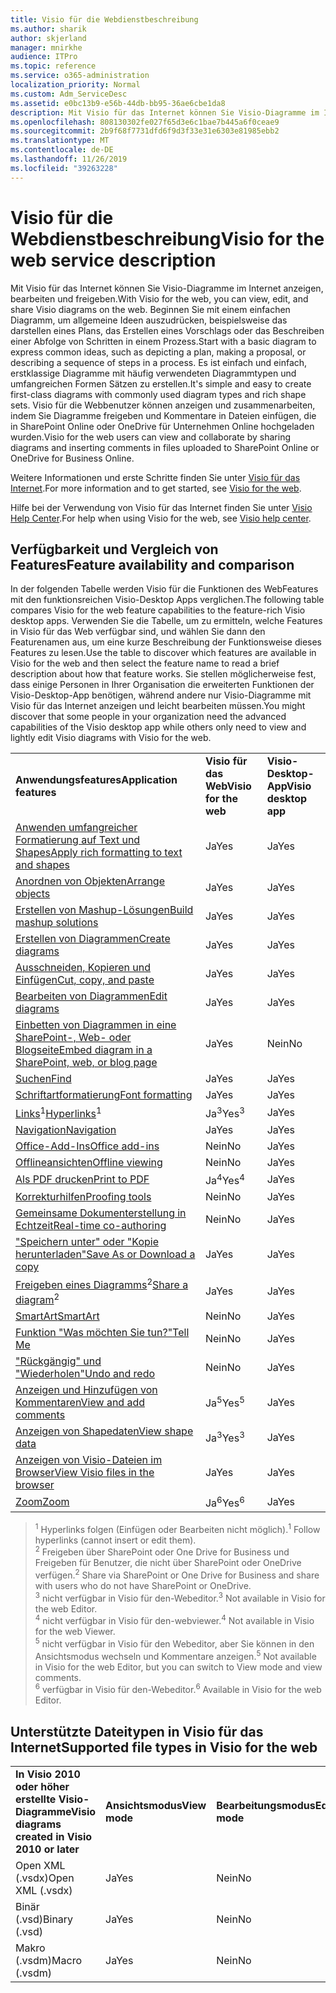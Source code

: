 ```yaml
---
title: Visio für die Webdienstbeschreibung
ms.author: sharik
author: skjerland
manager: mnirkhe
audience: ITPro
ms.topic: reference
ms.service: o365-administration
localization_priority: Normal
ms.custom: Adm_ServiceDesc
ms.assetid: e0bc13b9-e56b-44db-bb95-36ae6cbe1da8
description: Mit Visio für das Internet können Sie Visio-Diagramme im Internet anzeigen, bearbeiten und freigeben.
ms.openlocfilehash: 808130302fe027f65d3e6c1bae7b445a6f0ceae9
ms.sourcegitcommit: 2b9f68f7731dfd6f9d3f33e31e6303e81985ebb2
ms.translationtype: MT
ms.contentlocale: de-DE
ms.lasthandoff: 11/26/2019
ms.locfileid: "39263228"
---
```

# <a name="visio-for-the-web-service-description"></a><span data-ttu-id="06c9a-103">Visio für die Webdienstbeschreibung</span><span class="sxs-lookup"><span data-stu-id="06c9a-103">Visio for the web service description</span></span>

<span data-ttu-id="06c9a-104">Mit Visio für das Internet können Sie Visio-Diagramme im Internet anzeigen, bearbeiten und freigeben.</span><span class="sxs-lookup"><span data-stu-id="06c9a-104">With Visio for the web, you can view, edit, and share Visio diagrams on the web.</span></span> <span data-ttu-id="06c9a-105">Beginnen Sie mit einem einfachen Diagramm, um allgemeine Ideen auszudrücken, beispielsweise das darstellen eines Plans, das Erstellen eines Vorschlags oder das Beschreiben einer Abfolge von Schritten in einem Prozess.</span><span class="sxs-lookup"><span data-stu-id="06c9a-105">Start with a basic diagram to express common ideas, such as depicting a plan, making a proposal, or describing a sequence of steps in a process.</span></span> <span data-ttu-id="06c9a-106">Es ist einfach und einfach, erstklassige Diagramme mit häufig verwendeten Diagrammtypen und umfangreichen Formen Sätzen zu erstellen.</span><span class="sxs-lookup"><span data-stu-id="06c9a-106">It's simple and easy to create first-class diagrams with commonly used diagram types and rich shape sets.</span></span> <span data-ttu-id="06c9a-107">Visio für die Webbenutzer können anzeigen und zusammenarbeiten, indem Sie Diagramme freigeben und Kommentare in Dateien einfügen, die in SharePoint Online oder OneDrive für Unternehmen Online hochgeladen wurden.</span><span class="sxs-lookup"><span data-stu-id="06c9a-107">Visio for the web users can view and collaborate by sharing diagrams and inserting comments in files uploaded to SharePoint Online or OneDrive for Business Online.</span></span>
  
<span data-ttu-id="06c9a-108">Weitere Informationen und erste Schritte finden Sie unter [Visio für das Internet](https://products.office.com/en-US/visio/visio-online).</span><span class="sxs-lookup"><span data-stu-id="06c9a-108">For more information and to get started, see [Visio for the web](https://products.office.com/en-US/visio/visio-online).</span></span>
  
<span data-ttu-id="06c9a-109">Hilfe bei der Verwendung von Visio für das Internet finden Sie unter [Visio Help Center](https://support.office.com/visio).</span><span class="sxs-lookup"><span data-stu-id="06c9a-109">For help when using Visio for the web, see [Visio help center](https://support.office.com/visio).</span></span>
  
## <a name="feature-availability-and-comparison"></a><span data-ttu-id="06c9a-110">Verfügbarkeit und Vergleich von Features</span><span class="sxs-lookup"><span data-stu-id="06c9a-110">Feature availability and comparison</span></span>

<span data-ttu-id="06c9a-111">In der folgenden Tabelle werden Visio für die Funktionen des WebFeatures mit den funktionsreichen Visio-Desktop Apps verglichen.</span><span class="sxs-lookup"><span data-stu-id="06c9a-111">The following table compares Visio for the web feature capabilities to the feature-rich Visio desktop apps.</span></span> <span data-ttu-id="06c9a-112">Verwenden Sie die Tabelle, um zu ermitteln, welche Features in Visio für das Web verfügbar sind, und wählen Sie dann den Featurenamen aus, um eine kurze Beschreibung der Funktionsweise dieses Features zu lesen.</span><span class="sxs-lookup"><span data-stu-id="06c9a-112">Use the table to discover which features are available in Visio for the web and then select the feature name to read a brief description about how that feature works.</span></span> <span data-ttu-id="06c9a-113">Sie stellen möglicherweise fest, dass einige Personen in Ihrer Organisation die erweiterten Funktionen der Visio-Desktop-App benötigen, während andere nur Visio-Diagramme mit Visio für das Internet anzeigen und leicht bearbeiten müssen.</span><span class="sxs-lookup"><span data-stu-id="06c9a-113">You might discover that some people in your organization need the advanced capabilities of the Visio desktop app while others only need to view and lightly edit Visio diagrams with Visio for the web.</span></span> 
  
||||
|:-----|:-----|:-----|
|<span data-ttu-id="06c9a-114">**Anwendungsfeatures**</span><span class="sxs-lookup"><span data-stu-id="06c9a-114">**Application features**</span></span> <br/> |<span data-ttu-id="06c9a-115">**Visio für das Web**</span><span class="sxs-lookup"><span data-stu-id="06c9a-115">**Visio for the web**</span></span> <br/> |<span data-ttu-id="06c9a-116">**Visio-Desktop-App**</span><span class="sxs-lookup"><span data-stu-id="06c9a-116">**Visio desktop app**</span></span> <br/> |
|[<span data-ttu-id="06c9a-117">Anwenden umfangreicher Formatierung auf Text und Shapes</span><span class="sxs-lookup"><span data-stu-id="06c9a-117">Apply rich formatting to text and shapes</span></span>](visio-online.md#apply-rich-formatting-to-text-and-shapes) <br/> |<span data-ttu-id="06c9a-118">Ja</span><span class="sxs-lookup"><span data-stu-id="06c9a-118">Yes</span></span>  <br/> |<span data-ttu-id="06c9a-119">Ja</span><span class="sxs-lookup"><span data-stu-id="06c9a-119">Yes</span></span>  <br/> |
|[<span data-ttu-id="06c9a-120">Anordnen von Objekten</span><span class="sxs-lookup"><span data-stu-id="06c9a-120">Arrange objects</span></span>](visio-online.md#arrange-objects) <br/> |<span data-ttu-id="06c9a-121">Ja</span><span class="sxs-lookup"><span data-stu-id="06c9a-121">Yes</span></span>  <br/> |<span data-ttu-id="06c9a-122">Ja</span><span class="sxs-lookup"><span data-stu-id="06c9a-122">Yes</span></span>  <br/> |
|[<span data-ttu-id="06c9a-123">Erstellen von Mashup-Lösungen</span><span class="sxs-lookup"><span data-stu-id="06c9a-123">Build mashup solutions</span></span>](visio-online.md#build-mashup-solutions) <br/> |<span data-ttu-id="06c9a-124">Ja</span><span class="sxs-lookup"><span data-stu-id="06c9a-124">Yes</span></span>  <br/> |<span data-ttu-id="06c9a-125">Ja</span><span class="sxs-lookup"><span data-stu-id="06c9a-125">Yes</span></span>  <br/> |
|[<span data-ttu-id="06c9a-126">Erstellen von Diagrammen</span><span class="sxs-lookup"><span data-stu-id="06c9a-126">Create diagrams</span></span>](visio-online.md#create-diagrams) <br/> |<span data-ttu-id="06c9a-127">Ja</span><span class="sxs-lookup"><span data-stu-id="06c9a-127">Yes</span></span>  <br/> |<span data-ttu-id="06c9a-128">Ja</span><span class="sxs-lookup"><span data-stu-id="06c9a-128">Yes</span></span>  <br/> |
|[<span data-ttu-id="06c9a-129">Ausschneiden, Kopieren und Einfügen</span><span class="sxs-lookup"><span data-stu-id="06c9a-129">Cut, copy, and paste</span></span>](visio-online.md#cut-copy-and-paste) <br/> |<span data-ttu-id="06c9a-130">Ja</span><span class="sxs-lookup"><span data-stu-id="06c9a-130">Yes</span></span>  <br/> |<span data-ttu-id="06c9a-131">Ja</span><span class="sxs-lookup"><span data-stu-id="06c9a-131">Yes</span></span>  <br/> |
|[<span data-ttu-id="06c9a-132">Bearbeiten von Diagrammen</span><span class="sxs-lookup"><span data-stu-id="06c9a-132">Edit diagrams</span></span>](visio-online.md#edit-diagrams) <br/> |<span data-ttu-id="06c9a-133">Ja</span><span class="sxs-lookup"><span data-stu-id="06c9a-133">Yes</span></span>  <br/> |<span data-ttu-id="06c9a-134">Ja</span><span class="sxs-lookup"><span data-stu-id="06c9a-134">Yes</span></span>  <br/> |
|[<span data-ttu-id="06c9a-135">Einbetten von Diagrammen in eine SharePoint-, Web- oder Blogseite</span><span class="sxs-lookup"><span data-stu-id="06c9a-135">Embed diagram in a SharePoint, web, or blog page</span></span>](visio-online.md#embed-diagram-in-a-sharepoint-web-or-blog-page) <br/> |<span data-ttu-id="06c9a-136">Ja</span><span class="sxs-lookup"><span data-stu-id="06c9a-136">Yes</span></span>  <br/> |<span data-ttu-id="06c9a-137">Nein</span><span class="sxs-lookup"><span data-stu-id="06c9a-137">No</span></span>  <br/> |
|[<span data-ttu-id="06c9a-138">Suchen</span><span class="sxs-lookup"><span data-stu-id="06c9a-138">Find</span></span>](visio-online.md#find) <br/> |<span data-ttu-id="06c9a-139">Ja</span><span class="sxs-lookup"><span data-stu-id="06c9a-139">Yes</span></span>  <br/> |<span data-ttu-id="06c9a-140">Ja</span><span class="sxs-lookup"><span data-stu-id="06c9a-140">Yes</span></span>  <br/> |
|[<span data-ttu-id="06c9a-141">Schriftartformatierung</span><span class="sxs-lookup"><span data-stu-id="06c9a-141">Font formatting</span></span>](visio-online.md#font-formatting) <br/> |<span data-ttu-id="06c9a-142">Ja</span><span class="sxs-lookup"><span data-stu-id="06c9a-142">Yes</span></span>  <br/> |<span data-ttu-id="06c9a-143">Ja</span><span class="sxs-lookup"><span data-stu-id="06c9a-143">Yes</span></span>  <br/> |
|<span data-ttu-id="06c9a-144">[Links](visio-online.md#hyperlinks)<sup>1</sup></span><span class="sxs-lookup"><span data-stu-id="06c9a-144">[Hyperlinks](visio-online.md#hyperlinks)<sup>1</sup></span></span> <br/> |<span data-ttu-id="06c9a-145">Ja<sup>3</sup></span><span class="sxs-lookup"><span data-stu-id="06c9a-145">Yes<sup>3</sup></span></span> <br/> |<span data-ttu-id="06c9a-146">Ja</span><span class="sxs-lookup"><span data-stu-id="06c9a-146">Yes</span></span>  <br/> |
|[<span data-ttu-id="06c9a-147">Navigation</span><span class="sxs-lookup"><span data-stu-id="06c9a-147">Navigation</span></span>](visio-online.md#navigation) <br/> |<span data-ttu-id="06c9a-148">Ja</span><span class="sxs-lookup"><span data-stu-id="06c9a-148">Yes</span></span>  <br/> |<span data-ttu-id="06c9a-149">Ja</span><span class="sxs-lookup"><span data-stu-id="06c9a-149">Yes</span></span>  <br/> |
|[<span data-ttu-id="06c9a-150">Office-Add-Ins</span><span class="sxs-lookup"><span data-stu-id="06c9a-150">Office add-ins</span></span>](visio-online.md#office-add-ins) <br/> |<span data-ttu-id="06c9a-151">Nein</span><span class="sxs-lookup"><span data-stu-id="06c9a-151">No</span></span>  <br/> |<span data-ttu-id="06c9a-152">Ja</span><span class="sxs-lookup"><span data-stu-id="06c9a-152">Yes</span></span>  <br/> |
|[<span data-ttu-id="06c9a-153">Offlineansichten</span><span class="sxs-lookup"><span data-stu-id="06c9a-153">Offline viewing</span></span>](visio-online.md#offline-viewing) <br/> |<span data-ttu-id="06c9a-154">Nein</span><span class="sxs-lookup"><span data-stu-id="06c9a-154">No</span></span>  <br/> |<span data-ttu-id="06c9a-155">Ja</span><span class="sxs-lookup"><span data-stu-id="06c9a-155">Yes</span></span>  <br/> |
|[<span data-ttu-id="06c9a-156">Als PDF drucken</span><span class="sxs-lookup"><span data-stu-id="06c9a-156">Print to PDF</span></span>](visio-online.md#print-to-pdf) <br/> |<span data-ttu-id="06c9a-157">Ja<sup>4</sup></span><span class="sxs-lookup"><span data-stu-id="06c9a-157">Yes<sup>4</sup></span></span> <br/> |<span data-ttu-id="06c9a-158">Ja</span><span class="sxs-lookup"><span data-stu-id="06c9a-158">Yes</span></span>  <br/> |
|[<span data-ttu-id="06c9a-159">Korrekturhilfen</span><span class="sxs-lookup"><span data-stu-id="06c9a-159">Proofing tools</span></span>](visio-online.md#proofing-tools) <br/> |<span data-ttu-id="06c9a-160">Nein</span><span class="sxs-lookup"><span data-stu-id="06c9a-160">No</span></span>  <br/> |<span data-ttu-id="06c9a-161">Ja</span><span class="sxs-lookup"><span data-stu-id="06c9a-161">Yes</span></span>  <br/> |
|[<span data-ttu-id="06c9a-162">Gemeinsame Dokumenterstellung in Echtzeit</span><span class="sxs-lookup"><span data-stu-id="06c9a-162">Real-time co-authoring</span></span>](visio-online.md#real-time-co-authoring) <br/> |<span data-ttu-id="06c9a-163">Nein</span><span class="sxs-lookup"><span data-stu-id="06c9a-163">No</span></span>  <br/> |<span data-ttu-id="06c9a-164">Ja</span><span class="sxs-lookup"><span data-stu-id="06c9a-164">Yes</span></span>  <br/> |
|[<span data-ttu-id="06c9a-165">"Speichern unter" oder "Kopie herunterladen"</span><span class="sxs-lookup"><span data-stu-id="06c9a-165">Save As or Download a copy</span></span>](visio-online.md#save-as-or-download-a-copy) <br/> |<span data-ttu-id="06c9a-166">Ja</span><span class="sxs-lookup"><span data-stu-id="06c9a-166">Yes</span></span>  <br/> |<span data-ttu-id="06c9a-167">Ja</span><span class="sxs-lookup"><span data-stu-id="06c9a-167">Yes</span></span>  <br/> |
|<span data-ttu-id="06c9a-168">[Freigeben eines Diagramms](visio-online.md#share-a-diagram)<sup>2</sup></span><span class="sxs-lookup"><span data-stu-id="06c9a-168">[Share a diagram](visio-online.md#share-a-diagram)<sup>2</sup></span></span> <br/> |<span data-ttu-id="06c9a-169">Ja</span><span class="sxs-lookup"><span data-stu-id="06c9a-169">Yes</span></span>  <br/> |<span data-ttu-id="06c9a-170">Ja</span><span class="sxs-lookup"><span data-stu-id="06c9a-170">Yes</span></span>  <br/> |
|[<span data-ttu-id="06c9a-171">SmartArt</span><span class="sxs-lookup"><span data-stu-id="06c9a-171">SmartArt</span></span>](visio-online.md#smartart) <br/> |<span data-ttu-id="06c9a-172">Nein</span><span class="sxs-lookup"><span data-stu-id="06c9a-172">No</span></span>  <br/> |<span data-ttu-id="06c9a-173">Ja</span><span class="sxs-lookup"><span data-stu-id="06c9a-173">Yes</span></span>  <br/> |
|[<span data-ttu-id="06c9a-174">Funktion "Was möchten Sie tun?"</span><span class="sxs-lookup"><span data-stu-id="06c9a-174">Tell Me</span></span>](visio-online.md#tell-me) <br/> |<span data-ttu-id="06c9a-175">Nein</span><span class="sxs-lookup"><span data-stu-id="06c9a-175">No</span></span>  <br/> |<span data-ttu-id="06c9a-176">Ja</span><span class="sxs-lookup"><span data-stu-id="06c9a-176">Yes</span></span>  <br/> |
|[<span data-ttu-id="06c9a-177">"Rückgängig" und "Wiederholen"</span><span class="sxs-lookup"><span data-stu-id="06c9a-177">Undo and redo</span></span>](visio-online.md#undo-and-redo) <br/> |<span data-ttu-id="06c9a-178">Nein</span><span class="sxs-lookup"><span data-stu-id="06c9a-178">No</span></span>  <br/> |<span data-ttu-id="06c9a-179">Ja</span><span class="sxs-lookup"><span data-stu-id="06c9a-179">Yes</span></span>  <br/> |
|[<span data-ttu-id="06c9a-180">Anzeigen und Hinzufügen von Kommentaren</span><span class="sxs-lookup"><span data-stu-id="06c9a-180">View and add comments</span></span>](visio-online.md#view-and-add-comments) <br/> |<span data-ttu-id="06c9a-181">Ja<sup>5</sup></span><span class="sxs-lookup"><span data-stu-id="06c9a-181">Yes<sup>5</sup></span></span> <br/> |<span data-ttu-id="06c9a-182">Ja</span><span class="sxs-lookup"><span data-stu-id="06c9a-182">Yes</span></span>  <br/> |
|[<span data-ttu-id="06c9a-183">Anzeigen von Shapedaten</span><span class="sxs-lookup"><span data-stu-id="06c9a-183">View shape data</span></span>](visio-online.md#view-shape-data) <br/> |<span data-ttu-id="06c9a-184">Ja<sup>3</sup></span><span class="sxs-lookup"><span data-stu-id="06c9a-184">Yes<sup>3</sup></span></span> <br/> |<span data-ttu-id="06c9a-185">Ja</span><span class="sxs-lookup"><span data-stu-id="06c9a-185">Yes</span></span>  <br/> |
|[<span data-ttu-id="06c9a-186">Anzeigen von Visio-Dateien im Browser</span><span class="sxs-lookup"><span data-stu-id="06c9a-186">View Visio files in the browser</span></span>](visio-online.md#view-visio-files-in-the-browser) <br/> |<span data-ttu-id="06c9a-187">Ja</span><span class="sxs-lookup"><span data-stu-id="06c9a-187">Yes</span></span>  <br/> |<span data-ttu-id="06c9a-188">Ja</span><span class="sxs-lookup"><span data-stu-id="06c9a-188">Yes</span></span>  <br/> |
|[<span data-ttu-id="06c9a-189">Zoom</span><span class="sxs-lookup"><span data-stu-id="06c9a-189">Zoom</span></span>](visio-online.md#zoom) <br/> |<span data-ttu-id="06c9a-190">Ja<sup>6</sup></span><span class="sxs-lookup"><span data-stu-id="06c9a-190">Yes<sup>6</sup></span></span> <br/> |<span data-ttu-id="06c9a-191">Ja</span><span class="sxs-lookup"><span data-stu-id="06c9a-191">Yes</span></span>  <br/> |
   
> <span data-ttu-id="06c9a-192"><sup>1</sup> Hyperlinks folgen (Einfügen oder Bearbeiten nicht möglich).</span><span class="sxs-lookup"><span data-stu-id="06c9a-192"><sup>1</sup> Follow hyperlinks (cannot insert or edit them).</span></span> 
<br/><span data-ttu-id="06c9a-193"><sup>2</sup> Freigeben über SharePoint oder One Drive for Business und Freigeben für Benutzer, die nicht über SharePoint oder OneDrive verfügen.</span><span class="sxs-lookup"><span data-stu-id="06c9a-193"><sup>2</sup> Share via SharePoint or One Drive for Business and share with users who do not have SharePoint or OneDrive.</span></span> 
<br/> <span data-ttu-id="06c9a-194"><sup>3</sup> nicht verfügbar in Visio für den-Webeditor.</span><span class="sxs-lookup"><span data-stu-id="06c9a-194"><sup>3</sup> Not available in Visio for the web Editor.</span></span>
<br/><span data-ttu-id="06c9a-195"><sup>4</sup> nicht verfügbar in Visio für den-webviewer.</span><span class="sxs-lookup"><span data-stu-id="06c9a-195"><sup>4</sup> Not available in Visio for the web Viewer.</span></span> 
<br/><span data-ttu-id="06c9a-196"><sup>5</sup> nicht verfügbar in Visio für den Webeditor, aber Sie können in den Ansichtsmodus wechseln und Kommentare anzeigen.</span><span class="sxs-lookup"><span data-stu-id="06c9a-196"><sup>5</sup> Not available in Visio for the web Editor, but you can switch to View mode and view comments.</span></span> 
<br/><span data-ttu-id="06c9a-197"><sup>6</sup> verfügbar in Visio für den-Webeditor.</span><span class="sxs-lookup"><span data-stu-id="06c9a-197"><sup>6</sup> Available in Visio for the web Editor.</span></span> 
  
## <a name="supported-file-types-in-visio-for-the-web"></a><span data-ttu-id="06c9a-198">Unterstützte Dateitypen in Visio für das Internet</span><span class="sxs-lookup"><span data-stu-id="06c9a-198">Supported file types in Visio for the web</span></span>

||||
|:-----|:-----|:-----|
|<span data-ttu-id="06c9a-199">**In Visio 2010 oder höher erstellte Visio-Diagramme**</span><span class="sxs-lookup"><span data-stu-id="06c9a-199">**Visio diagrams created in Visio 2010 or later**</span></span> <br/> |<span data-ttu-id="06c9a-200">**Ansichtsmodus**</span><span class="sxs-lookup"><span data-stu-id="06c9a-200">**View mode**</span></span> <br/> |<span data-ttu-id="06c9a-201">**Bearbeitungsmodus**</span><span class="sxs-lookup"><span data-stu-id="06c9a-201">**Edit mode**</span></span> <br/> |
|<span data-ttu-id="06c9a-202">Open XML (.vsdx)</span><span class="sxs-lookup"><span data-stu-id="06c9a-202">Open XML (.vsdx)</span></span>  <br/> |<span data-ttu-id="06c9a-203">Ja</span><span class="sxs-lookup"><span data-stu-id="06c9a-203">Yes</span></span>  <br/> |<span data-ttu-id="06c9a-204">Nein</span><span class="sxs-lookup"><span data-stu-id="06c9a-204">No</span></span>  <br/> |
|<span data-ttu-id="06c9a-205">Binär (.vsd)</span><span class="sxs-lookup"><span data-stu-id="06c9a-205">Binary (.vsd)</span></span>  <br/> |<span data-ttu-id="06c9a-206">Ja</span><span class="sxs-lookup"><span data-stu-id="06c9a-206">Yes</span></span>  <br/> |<span data-ttu-id="06c9a-207">Nein</span><span class="sxs-lookup"><span data-stu-id="06c9a-207">No</span></span>  <br/> |
|<span data-ttu-id="06c9a-208">Makro (.vsdm)</span><span class="sxs-lookup"><span data-stu-id="06c9a-208">Macro (.vsdm)</span></span>  <br/> |<span data-ttu-id="06c9a-209">Ja</span><span class="sxs-lookup"><span data-stu-id="06c9a-209">Yes</span></span>  <br/> |<span data-ttu-id="06c9a-210">Nein</span><span class="sxs-lookup"><span data-stu-id="06c9a-210">No</span></span>  <br/> |
   

